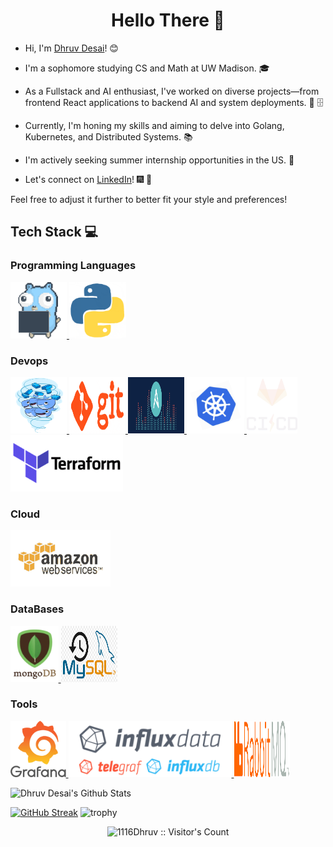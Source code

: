 <h1 align="center"> Hello There 👋 </h1>


* Hi, I'm [Dhruv Desai](https://www.linkedin.com/in/dhruv1116/)! :blush:
  
* I'm a sophomore studying CS and Math at UW Madison. :mortar_board:

* As a Fullstack and AI enthusiast, I've worked on diverse projects—from frontend React applications to backend AI and system deployments. :toolbox: :file_cabinet:

* Currently, I'm honing my skills and aiming to delve into Golang, Kubernetes, and Distributed Systems. :books:

* I'm actively seeking summer internship opportunities in the US. :briefcase:

* Let's connect on [LinkedIn](https://www.linkedin.com/in/dhruv1116/)! :fireworks: :sparkler:

Feel free to adjust it further to better fit your style and preferences!


## Tech Stack :computer:


### Programming Languages

<p float="left">
  <a href="https://golang.org/" target="_blank" >
    <img src="https://raw.githubusercontent.com/DiptoChakrabarty/DiptoChakrabarty/master/assets/golang.gif"  height="90" />
  </a>

  <a href="https://python.org/" target="_blank" >
    <img src="https://raw.githubusercontent.com/DiptoChakrabarty/DiptoChakrabarty/master/assets/python3.gif"  height="90" />
  </a>
</p>

### Devops

<p float="left">
  <a href="https://www.docker.com/" target="_blank" >
    <img src="https://raw.githubusercontent.com/DiptoChakrabarty/DiptoChakrabarty/master/assets/docker.gif"  height="90" width="90" />
  </a>

  <a href="https://git-scm.com/" target="_blank" >
    <img src="https://raw.githubusercontent.com/DiptoChakrabarty/DiptoChakrabarty/master/assets/git.gif"  height="90" width="90" />
  </a>

  <a href="https://www.ansible.com/" target="_blank" >
    <img src="https://raw.githubusercontent.com/DiptoChakrabarty/DiptoChakrabarty/master/assets/ansible.gif"  height="90" width="90"/>
  </a>

  <a href="https://kubernetes.io/" target="_blank" >
    <img src="https://raw.githubusercontent.com/DiptoChakrabarty/DiptoChakrabarty/master/assets/kubernetes.gif"  height="90" />
  </a>

  <a href="https://www.jenkins.io/" target="_blank" >
    <img src="https://raw.githubusercontent.com/DiptoChakrabarty/DiptoChakrabarty/master/assets/cicd.gif"  height="90" />
  </a>

  <a href="https://www.terraform.io/" target="_blank" >
    <img src="https://raw.githubusercontent.com/DiptoChakrabarty/DiptoChakrabarty/master/assets/terraform.gif"  height="90" />
  </a>
</p>

### Cloud

<p float="left">
  <a href="https://aws.amazon.com/" target="_blank" >
    <img src="https://raw.githubusercontent.com/DiptoChakrabarty/DiptoChakrabarty/master/assets/aws.gif"  height="90" />
  </a>
</p>

### DataBases

<p float="left">
  <a href="https://www.mongodb.com/" target="_blank" >
    <img src="https://raw.githubusercontent.com/DiptoChakrabarty/DiptoChakrabarty/master/assets/mongo.gif"  height="90" />
  </a>

  <a href="https://www.mysql.com/" target="_blank" >
    <img src="https://raw.githubusercontent.com/DiptoChakrabarty/DiptoChakrabarty/master/assets/mysql.png"  height="90" width="90"/>
  </a>
</p>

### Tools

<p float="left">
  <a href="https://grafana.com/" target="_blank" >
    <img src="https://raw.githubusercontent.com/DiptoChakrabarty/DiptoChakrabarty/master/assets/grafana.gif"  height="90" />
  </a>

  <a href="https://www.influxdata.com/" target="_blank" >
    <img src="https://raw.githubusercontent.com/DiptoChakrabarty/DiptoChakrabarty/master/assets/influx.gif"  height="90"/>
  </a>

  <a href="https://www.rabbitmq.com/" target="_blank" >
    <img src="https://raw.githubusercontent.com/DiptoChakrabarty/DiptoChakrabarty/master/assets/rabbitmq.png"  height="90" width="90"/>
  </a>
</p>

![Dhruv Desai's Github Stats](https://github-readme-stats.vercel.app/api?username=1611Dhruv&show_icons=true_color=fff&icon_color=79ff97&text_color=9f9f9f&bg_color=151515)

[![GitHub Streak](https://github-readme-streak-stats.herokuapp.com/?user=1611Dhruv&theme=dark&count_private=true&theme=radical)](https://github.com/1611Dhruv)
![trophy](https://github-profile-trophy.vercel.app/?username=1611Dhruv&theme=onestar&no-frame=true&column=3&row=2&)


<p align="center"><img src="https://profile-counter.glitch.me/{1611Dhruv}/count.svg" alt="1116Dhruv :: Visitor's Count" /></p>
